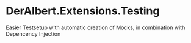 # DerAlbert.Extensions.Testing
Easier Testsetup with automatic creation of Mocks, in combination with Depencency Injection
